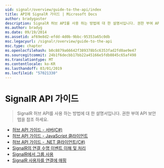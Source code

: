 ```yaml
---
uid: signalr/overview/guide-to-the-api/index
title: API에 SignalR 가이드 | Microsoft Docs
author: bradygaster
description: SignalR 허브 API를 사용 하는 방법에 대 한 설명서입니다. 권한 부여 API 보안 탭을 참조 하세요.
ms.author: bradyg
ms.date: 09/19/2014
ms.assetid: af69e8d2-efdd-4d0b-9bbc-95353a65c0db
msc.legacyurl: /signalr/overview/guide-to-the-api
msc.type: chapter
ms.openlocfilehash: b0c8879a66642f389378b5c6353fad2fd0ae9e47
ms.sourcegitcommit: 24b1f6decbb17bb22a45166e5fdb0845c65af498
ms.translationtype: MT
ms.contentlocale: ko-KR
ms.lasthandoff: 03/01/2019
ms.locfileid: "57021330"
---
```

<a name="signalr-guide-to-the-api"></a>SignalR API 가이드
====================
> SignalR 허브 API를 사용 하는 방법에 대 한 설명서입니다. 권한 부여 API 보안 탭을 참조 하세요.


- [허브 API 가이드 - 서버(C#)](hubs-api-guide-server.md)
- [허브 API 가이드 - JavaScript 클라이언트](hubs-api-guide-javascript-client.md)
- [허브 API 가이드 - .NET 클라이언트(C#)](hubs-api-guide-net-client.md)
- [SignalR의 연결 수명 이벤트 이해 및 처리](handling-connection-lifetime-events.md)
- [SignalR에서 그룹 사용](working-with-groups.md)
- [SignalR 사용자를 연결에 매핑](mapping-users-to-connections.md)
